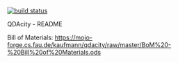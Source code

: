 [![build status](https://mojo-forge.cs.fau.de/kaufmann/qdacity/badges/master/build.svg)](https://mojo-forge.cs.fau.de/kaufmann/qdacity/commits/master)

QDAcity - README

Bill of Materials: https://mojo-forge.cs.fau.de/kaufmann/qdacity/raw/master/BoM%20-%20Bill%20of%20Materials.ods